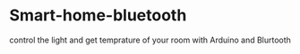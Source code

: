 # Smart-home-bluetooth
control the light and get temprature of your room with Arduino and Blurtooth
